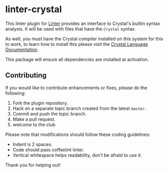linter-crystal
=========================

This linter plugin for [Linter](https://github.com/AtomLinter/Linter) provides an interface to Crystal's builtin syntax analysis. It will be used with files that have the `Crystal` syntax.

As well, you must have the Crystal compiler installed on this system for this to work, to learn how to install this please visit the [Crystal Language Documentation](http://crystal-lang.org/docs/installation/index.html).

This package will ensure all dependencies are installed at activation.


## Contributing
If you would like to contribute enhancements or fixes, please do the following:

1. Fork the plugin repository.
1. Hack on a separate topic branch created from the latest `master`.
1. Commit and push the topic branch.
1. Make a pull request.
1. welcome to the club

Please note that modifications should follow these coding guidelines:

- Indent is 2 spaces.
- Code should pass coffeelint linter.
- Vertical whitespace helps readability, don’t be afraid to use it.

Thank you for helping out!
